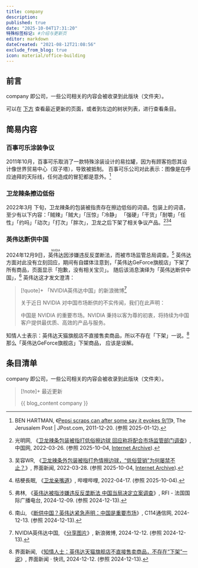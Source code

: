 ```yaml
---
title: company
description:
published: true
date: "2025-10-04T17:31:20"
特殊标签标记: #介绍与更新页
editor: markdown
dateCreated: "2021-08-12T21:08:56"
exclude_from_blog: true
icon: material/office-building
---
```


## 前言

company 即公司，一些公司相关的内容会被收录到此版块（文件夹）。

可以在 [下方](#条目清单) 查看最近更新的页面，或者到左边的树状列表，进行查看条目。

## 简易内容

### 百事可乐涂装争议

2011年10月，百事可乐取消了一款特殊涂装设计的易拉罐，因为有顾客抱怨其设计像世界贸易中心（双子塔），导致被抵制。
百事可乐公司对此表示：图像是在呼应迪拜的天际线，任何造成的冒犯都是意外。[^90311]

[^90311]: BEN HARTMAN, 《[Pepsi scraps can after some say it evokes 9/11](https://web.archive.org/web/20230531090311/https://www.jpost.com/Features/In-Thespotlight/Pepsi-scraps-can-after-some-say-it-evokes-911)》, The Jerusalem Post | JPost.com, 2011-12-20. (参照 2025-01-12).

### 卫龙辣条擦边低俗

2022年3月 下旬，卫龙辣条的包装被指责存在擦边低俗的词语。包装上的词语，至少有以下内容：「贼辣」「贼大」「压惊」「冷静」
「强硬」「干货」「耐嚼」「任性」「约吗」「动次」「打次」「胖次」，卫龙之后下架了相关争议产品。[^17554][^63800][^1i73b]

[^17554]: 光明网, 《[卫龙辣条包装被指打低俗擦边球 回应称将配合市场监管部门调查](http://henan.china.com.cn/m/2022-03/26/content_41917554.html)》, 中国网, 2022-03-26. (参照 2025-10-04, [Internet Archive](https://web.archive.org/web/20220513101710/http://henan.china.com.cn/m/2022-03/26/content_41917554.html)).

[^63800]: 吴容WR, 《[卫龙辣条外包装被指打色情擦边球，“低俗营销”为何屡禁不止？](https://www.jiemian.com/article/7263800.html)》, 界面新闻, 2022-03-28. (参照 2025-10-04, [Internet Archive](https://web.archive.org/web/20240617231612/https://www.jiemian.com/article/7263800.html)).

[^1i73b]: 桔梗長眠, 《[卫龙亲嘴道](https://www.bilibili.com/video/BV1P34y1i73b/)》, 哔哩哔哩, 2022-04-17. (参照 2025-10-04).

### 英伟达断供中国

2024年12月9日，<ruby>英伟达<rt>NVIDIA</rt></ruby>因涉嫌违反反垄断法，而被市场监管总局调查。[^81708]
英伟达方面对此没有立刻回应，期间有自媒体注意到，「英伟达GeForce旗舰店」下架了所有商品，页面显示「抱歉，没有相关宝贝」。
随后该消息演绎为「英伟达断供中国」，[^79963] 英伟达这才发文澄清：

[^81708]: 弗林, 《[英伟达被指涉嫌违反反垄断法 中国当局决定立案调查](https://web.archive.org/web/20241213081708/https://www.rfi.fr/cn/经贸/20241209-英伟达被指涉嫌违反反垄断法-中国当局决定立案调查)》, RFI - 法国国际广播电台, 2024-12-09. (参照 2024-12-13).

[^79963]: 南山, 《[断供中国？英伟达紧急声明：中国是重要市场](https://web.archive.org/web/20241213081159/https://www.c114.com.cn/news/16/a1279963.html)》, C114通信网, 2024-12-13. (参照 2024-12-13).

> [!quote]+ 「NVIDIA英伟达中国」的新浪微博[^15814]
>
> 关于近日 NVIDIA 对中国市场断供的不实传闻，我们在此声明：
>
> 中国是 NVIDIA 的重要市场。NVIDIA 秉持以客为尊的初衷，将持续为中国客户提供最优质、高效的产品与服务。

[^15814]: NVIDIA英伟达中国, 《[分享图片](https://web.archive.org/web/20241213080737/https://m.weibo.cn/detail/5110828539315814 "https://www.weibo.com/5943087025/P4xHnD5t4")》, 新浪微博, 2024-12-12. (参照 2024-12-13).

知情人士表示：英伟达天猫旗舰店不直接售卖商品，所以不存在「下架」一说。[^13907] 那么「英伟达GeForce旗舰店」下架商品，
应该是误解。

[^13907]: 界面新闻, 《[知情人士：英伟达天猫旗舰店不直接售卖商品，不存在“下架”一说](https://web.archive.org/web/20241212122027/https://www.jiemian.com/article/12113907.html)》, 界面新闻 · 快讯, 2024-12-12. (参照 2024-12-13).

## 条目清单

company 即公司，一些公司相关的内容会被收录到此版块（文件夹）。

> [!note]+ 最近更新
>
> {{ blog_content company }}
